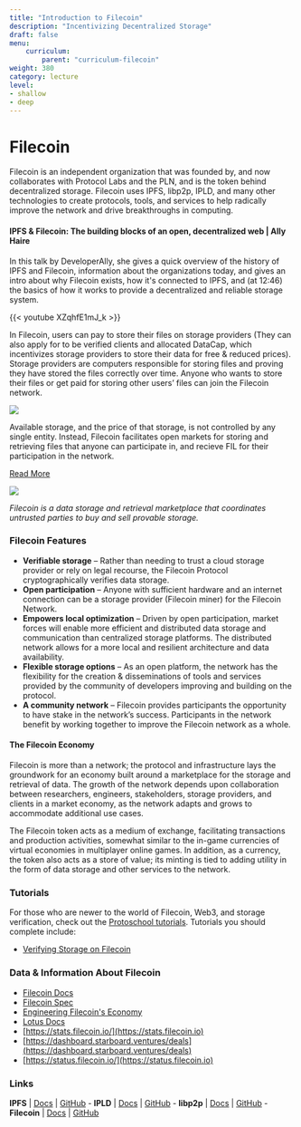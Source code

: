 ```yaml
---
title: "Introduction to Filecoin"
description: "Incentivizing Decentralized Storage"
draft: false
menu:
    curriculum:
        parent: "curriculum-filecoin"
weight: 380
category: lecture
level:
- shallow
- deep
---
```


# Filecoin

Filecoin is an independent organization that was founded by, and now collaborates with Protocol Labs and the PLN, and is the token behind decentralized storage. Filecoin uses IPFS, libp2p, IPLD, and many other technologies to create protocols, tools, and services to help radically improve the network and drive breakthroughs in computing.

#### IPFS & Filecoin: The building blocks of an open, decentralized web | Ally Haire

In this talk by DeveloperAlly, she gives a quick overview of the history of IPFS and Filecoin, information about the organizations today, and gives an intro about why Filecoin exists, how it's connected to IPFS, and (at 12:46) the basics of how it works to provide a decentralized and reliable storage system.

{{< youtube XZqhfE1mJ_k >}}
</br>


In Filecoin, users can pay to store their files on storage providers (They can also apply for to be verified clients and allocated DataCap, which incentivizes storage providers to store their data for free & reduced prices). Storage providers are computers responsible for storing files and proving they have stored the files correctly over time. Anyone who wants to store their files or get paid for storing other users’ files can join the Filecoin network.

![](intro.png)

Available storage, and the price of that storage, is not controlled by any single entity. Instead, Filecoin facilitates open markets for storing and retrieving files that anyone can participate in, and recieve FIL for their participation in the network.

[Read More](https://docs.filecoin.io/about-filecoin/what-is-filecoin/#for-users)

![](data-storage.png)

_Filecoin is a data storage and retrieval marketplace that coordinates untrusted parties to buy and sell provable storage._

### Filecoin Features

* **Verifiable storage** – Rather than needing to trust a cloud storage provider or rely on
legal recourse, the Filecoin Protocol cryptographically verifies data storage.
* **Open participation** – Anyone with sufficient hardware and an internet connection can be a storage provider (Filecoin miner) for the Filecoin Network.
* **Empowers local optimization** – Driven by open participation, market forces will enable more efficient and distributed data storage and communication than centralized storage platforms. The distributed network allows for a more local and resilient architecture and data availability.
* **Flexible storage options** – As an open platform, the network has the flexibility for the creation & disseminations of tools and services provided by the community of developers improving and building on the protocol.
* **A community network** – Filecoin provides participants the opportunity to have stake in the networkʼs success. Participants in the network benefit by working together to improve the Filecoin network as a whole.

#### The Filecoin Economy
Filecoin is more than a network; the protocol and infrastructure lays the groundwork for an economy built around a marketplace for the storage and retrieval of data. The growth of the network depends upon collaboration between researchers, engineers, stakeholders, storage providers, and clients in a market economy, as the network adapts and grows to accommodate additional use cases.

The Filecoin token acts as a medium of exchange, facilitating transactions and production activities, somewhat similar to the in-game currencies of virtual economies in multiplayer online games. In addition, as a currency, the token also acts as a store of value; its minting is tied to adding utility in the form of data storage and other services to the network.

### Tutorials
For those who are newer to the world of Filecoin, Web3, and storage verification, check out the [Protoschool tutorials](https://proto.school/course/filecoin). Tutorials you should complete include:

* [Verifying Storage on Filecoin](https://proto.school/verifying-storage-on-filecoin)


### Data & Information About Filecoin

* [Filecoin Docs](https://docs.filecoin.io/)
* [Filecoin Spec](https://spec.filecoin.io/#section-intro)
* [Engineering Filecoin's Economy](https://filecoin.io/2020-engineering-filecoins-economy-en.pdf)
* [Lotus Docs](https://lotus.filecoin.io/)
* [https://stats.filecoin.io/](https://stats.filecoin.io)
* [https://dashboard.starboard.ventures/deals](https://dashboard.starboard.ventures/deals)
* [https://status.filecoin.io/](https://status.filecoin.io)

### Links

**IPFS** | [Docs](https://docs.ipfs.io) | [GitHub](https://github.com/ipfs) - **IPLD** | [Docs](https://ipld.io/docs/) | [GitHub](https://github.com/ipld) - **libp2p** | [Docs](https://docs.libp2p.io) | [GitHub](https://github.com/libp2p) - **Filecoin** | [Docs](https://docs.filecoin.io) | [GitHub](https://github.com/filecoin-project)
